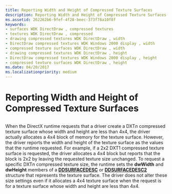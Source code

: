 ```yaml
---
title: Reporting Width and Height of Compressed Texture Surfaces
description: Reporting Width and Height of Compressed Texture Surfaces
ms.assetid: 262262b6-9fef-4f28-beec-373f78a10f8f
keywords:
- surfaces WDK DirectDraw , compressed textures
- textures WDK DirectDraw , compressed
- drawing compressed textures WDK DirectDraw , width
- DirectDraw compressed textures WDK Windows 2000 display , width
- compressed texture surfaces WDK DirectDraw , width
- drawing compressed textures WDK DirectDraw , height
- DirectDraw compressed textures WDK Windows 2000 display , height
- compressed texture surfaces WDK DirectDraw , height
ms.date: 04/20/2017
ms.localizationpriority: medium
---
```


# Reporting Width and Height of Compressed Texture Surfaces


## <span id="ddk_reporting_width_and_height_of_compressed_texture_surfaces_gg"></span><span id="DDK_REPORTING_WIDTH_AND_HEIGHT_OF_COMPRESSED_TEXTURE_SURFACES_GG"></span>


When the DirectX runtime requests that a driver create a DXT*n* compressed texture surface whose width and height are less than 4x4, the driver actually allocates a 4x4 block of memory for the texture surface. However, the driver reports the width and height of the texture surface as the values that the runtime requested. For example, if a 2x2 DXT1 compressed texture surface is requested, the driver allocates a 4x4 block but reports that the block is 2x2 by leaving the requested texture size unchanged. To request a specific DXT*n* compressed texture size, the runtime sets the **dwWidth** and **dwHeight** members of a [**DDSURFACEDESC**](https://msdn.microsoft.com/library/windows/hardware/ff550339) or [**DDSURFACEDESC2**](https://msdn.microsoft.com/library/windows/hardware/ff550340) structure that represents the texture surface. The driver does not alter these size settings even if it allocates a 4x4 texture surface when the request is for a texture surface whose width and height are less than 4x4.

 

 





